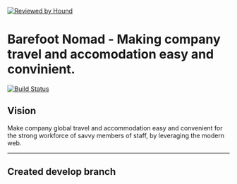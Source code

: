 [![Reviewed by Hound](https://img.shields.io/badge/Reviewed_by-Hound-8E64B0.svg)](https://houndci.com)

# Barefoot Nomad - Making company travel and accomodation easy and convinient.

[![Build Status](https://travis-ci.com/andela/phoenix-bn-backend.svg?branch=develop)](https://travis-ci.com/andela/phoenix-bn-backend)

## Vision

Make company global travel and accommodation easy and convenient for the strong workforce of savvy members of staff, by leveraging the modern web.

---

## Created develop branch
